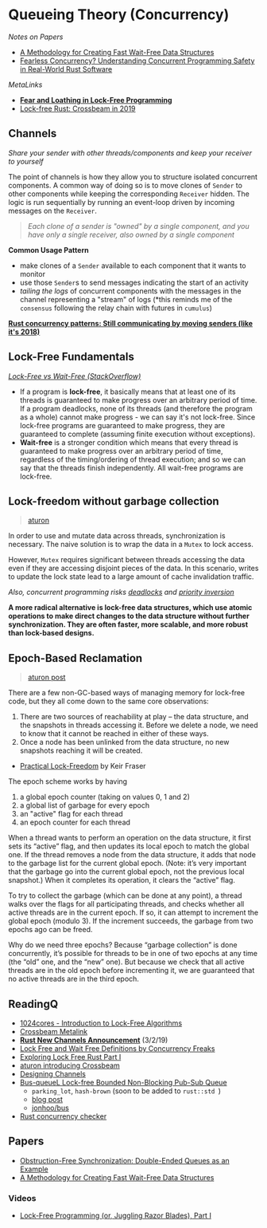 # Queueing Theory (Concurrency) 

*Notes on Papers*
* [A Methodology for Creating Fast Wait-Free Data Structures](./fast_slow.md)
* [Fearless Concurrency? Understanding Concurrent Programming Safety in Real-World Rust Software](./fearless.md)

*MetaLinks*
* **[Fear and Loathing in Lock-Free Programming](https://medium.com/@tylerneely/fear-and-loathing-in-lock-free-programming-7158b1cdd50c)**
* [Lock-free Rust: Crossbeam in 2019](https://stjepang.github.io/2019/01/29/lock-free-rust-crossbeam-in-2019.html)

## Channels
*Share your sender with other threads/components and keep your receiver to yourself*

The point of channels is how they allow you to structure isolated concurrent components. A common way of doing so is to move clones of `Sender` to other components while keeping the corresponding `Receiver` hidden. The logic is run sequentially by running an event-loop driven by incoming messages on the `Receiver`.

> *Each clone of a sender is "owned" by a single component, and you have only a single receiver, also owned by a single component*

**Common Usage Pattern**
* make clones of a `Sender` available to each component that it wants to monitor
* use those `Sender`s to send messages indicating the start of an activity
* *tailing the logs* of concurrent components with the messages in the channel representing a "stream" of logs (*this reminds me of the `consensus` following the relay chain with futures in `cumulus`)

**[Rust concurrency patterns: Still communicating by moving senders (like it's 2018)](https://medium.com/@polyglot_factotum/rust-concurrency-patterns-communicate-by-sharing-your-sender-re-visited-9d42e6dfecfa)**

## Lock-Free Fundamentals

*[Lock-Free vs Wait-Free (StackOverflow)](https://stackoverflow.com/questions/4211180/examples-illustration-of-wait-free-and-lock-free-algorithms)*
* If a program is **lock-free**, it basically means that at least one of its threads is guaranteed to make progress over an arbitrary period of time. If a program deadlocks, none of its threads (and therefore the program as a whole) cannot make progress - we can say it's not lock-free. Since lock-free programs are guaranteed to make progress, they are guaranteed to complete (assuming finite execution without exceptions).
* **Wait-free** is a stronger condition which means that every thread is guaranteed to make progress over an arbitrary period of time, regardless of the timing/ordering of thread execution; and so we can say that the threads finish independently. All wait-free programs are lock-free.

## Lock-freedom without garbage collection
> [aturon](https://aturon.github.io/blog/2015/08/27/epoch/)

In order to use and mutate data across threads, synchronization is necessary. The naive solution is to wrap the data in a `Mutex` to lock access. 

However, `Mutex` requires significant between threads accessing the data even if they are accessing disjoint pieces of the data. In this scenario, writes to update the lock state lead to a large amount of cache invalidation traffic. 

*Also, concurrent programming risks [deadlocks](https://en.wikipedia.org/wiki/Deadlock) and [priority inversion](https://en.wikipedia.org/wiki/Priority_inversion)*

**A more radical alternative is lock-free data structures, which use atomic operations to make direct changes to the data structure without further synchronization. They are often faster, more scalable, and more robust than lock-based designs.**

## Epoch-Based Reclamation
> [aturon post](https://aturon.github.io/blog/2015/08/27/epoch/)

There are a few non-GC-based ways of managing memory for lock-free code, but they all come down to the same core observations:
1. There are two sources of reachability at play – the data structure, and the snapshots in threads accessing it. Before we delete a node, we need to know that it cannot be reached in either of these ways.
2. Once a node has been unlinked from the data structure, no new snapshots reaching it will be created.

* [Practical Lock-Freedom](https://www.cl.cam.ac.uk/techreports/UCAM-CL-TR-579.pdf) by Keir Fraser

The epoch scheme works by having
1. a global epoch counter (taking on values 0, 1 and 2)
2. a global list of garbage for every epoch
3. an "active" flag for each thread
4. an epoch counter for each thread

When a thread wants to perform an operation on the data structure, it first sets its “active” flag, and then updates its local epoch to match the global one. If the thread removes a node from the data structure, it adds that node to the garbage list for the current global epoch. (Note: it’s very important that the garbage go into the current global epoch, not the previous local snapshot.) When it completes its operation, it clears the “active” flag.

To try to collect the garbage (which can be done at any point), a thread walks over the flags for all participating threads, and checks whether all active threads are in the current epoch. If so, it can attempt to increment the global epoch (modulo 3). If the increment succeeds, the garbage from two epochs ago can be freed.

Why do we need three epochs? Because “garbage collection” is done concurrently, it’s possible for threads to be in one of two epochs at any time (the “old” one, and the “new” one). But because we check that all active threads are in the old epoch before incrementing it, we are guaranteed that no active threads are in the third epoch.

## ReadingQ

* [1024cores - Introduction to Lock-Free Algorithms](http://www.1024cores.net/home/lock-free-algorithms)
* [Crossbeam Metalink](https://github.com/crossbeam-rs/rfcs/wiki)
* **[Rust New Channels Announcement](https://stjepang.github.io/2019/03/02/new-channels.html)** (3/2/19)
* [Lock Free and Wait Free Definitions by Concurrency Freaks](https://concurrencyfreaks.blogspot.com/2013/05/lock-free-and-wait-free-definition-and.html)
* [Exploring Lock Free Rust Part I](https://morestina.net/blog/742/exploring-lock-free-rust-1-locks)
* [aturon introducing Crossbeam](https://aturon.github.io/blog/2015/08/27/epoch/)
* [Designing Channels](https://stjepang.github.io/2017/08/13/designing-a-channel.html)
* [Bus-queueL Lock-free Bounded Non-Blocking Pub-Sub Queue](https://github.com/filipdulic/bus-queue)
    * `parking_lot`, `hash-brown` (soon to be added to `rust::std `)
    * [blog post](http://www.rossbencina.com/code/lockfree)
    * [jonhoo/bus](https://github.com/jonhoo/bus)
* [Rust concurrency checker](https://github.com/carllerche/loom)

## Papers
* [Obstruction-Free Synchronization: Double-Ended Queues as an Example](http://cs.brown.edu/~mph/HerlihyLM03/main.pdf)
* [A Methodology for Creating Fast Wait-Free Data Structures](http://www.cs.technion.ac.il/~erez/Papers/wf-methodology-ppopp12.pdf)

### Videos
* [Lock-Free Programming (or, Juggling Razor Blades), Part I](https://www.youtube.com/watch?v=c1gO9aB9nbs)
